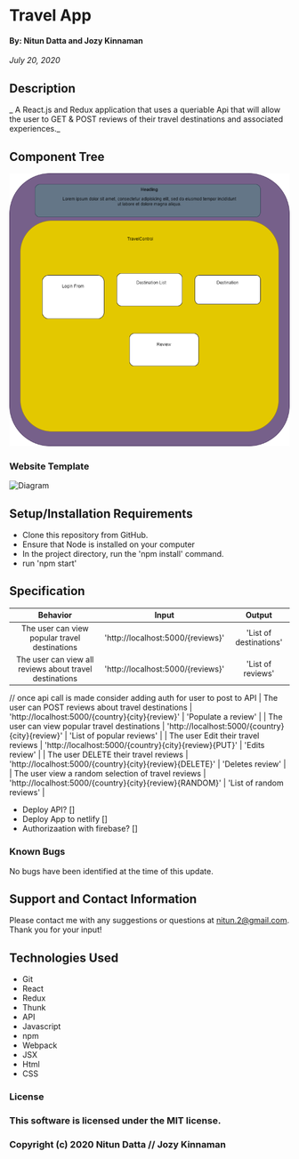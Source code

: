 # Travel App 

#### By: Nitun Datta and Jozy Kinnaman
_July 20, 2020_

## Description

_ A React.js and Redux application that uses a queriable Api  that will allow the user to GET & POST reviews of their travel destinations and associated experiences._


### 

## Component Tree
![Diagram](./public/TravelApp.png)

### Website Template
![Diagram](./public/img/AdventureBookSite.png)

## Setup/Installation Requirements

* Clone this repository from GitHub.
* Ensure that Node is installed on your computer
* In the project directory, run the 'npm install' command.
* run 'npm start'

## Specification
 

|                          Behavior                          | Input  | Output  |
| :--------------------------------------------------------: | :----: | :-----: |
| The user can view popular travel destinations | 'http://localhost:5000/{reviews}' | 'List of destinations' |
| The user can view all reviews about travel destinations | 'http://localhost:5000/{reviews}' | 'List of reviews' |

// once api call is made consider adding auth for user to post to API
| The user can POST reviews about travel destinations | 'http://localhost:5000/{country}{city}{review}' | 'Populate a review' |
| The user can view popular travel destinations | 'http://localhost:5000/{country}{city}{review}' | 'List of popular reviews' |
| The user Edit their travel reviews | 'http://localhost:5000/{country}{city}{review}{PUT}' | 'Edits review' |
| The user DELETE their travel reviews | 'http://localhost:5000/{country}{city}{review}{DELETE}' | 'Deletes review' |
| The user view a random selection of travel reviews | 'http://localhost:5000/{country}{city}{review}{RANDOM}' | 'List of random reviews' |


- Deploy API? []
- Deploy App to netlify []
- Authorizaation with firebase? []

### Known Bugs

No bugs have been identified at the time of this update.

## Support and Contact Information

 Please contact me with any suggestions or questions at nitun.2@gmail.com. Thank you for your input!  
  
## Technologies Used
  * Git
  * React
  * Redux
  * Thunk
  * API
  * Javascript
  * npm
  * Webpack
  * JSX
  * Html
  * CSS

### License
### This software is licensed under the MIT license.

### Copyright (c) 2020 Nitun Datta // Jozy Kinnaman

